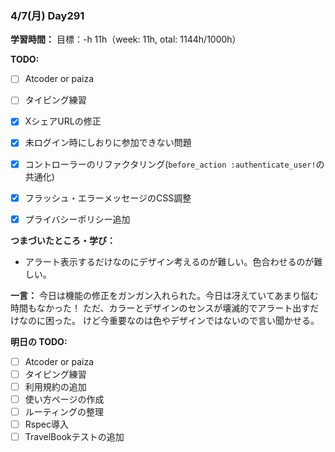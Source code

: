 ### 4/7(月) Day291

**学習時間：**
目標：-h
11h（week: 11h, otal: 1144h/1000h）

**TODO:**
- [ ] Atcoder or paiza
- [ ] タイピング練習
- [x] XシェアURLの修正
- [x] 未ログイン時にしおりに参加できない問題

- [x] コントローラーのリファクタリング(`before_action :authenticate_user!`の共通化)
- [x] フラッシュ・エラーメッセージのCSS調整
- [x] プライバシーポリシー追加

**つまづいたところ・学び：**
- アラート表示するだけなのにデザイン考えるのが難しい。色合わせるのが難しい。

**一言：**
今日は機能の修正をガンガン入れられた。今日は冴えていてあまり悩む時間もなかった！
ただ、カラーとデザインのセンスが壊滅的でアラート出すだけなのに困った。
けど今重要なのは色やデザインではないので言い聞かせる。

**明日の TODO:**
- [ ] Atcoder or paiza
- [ ] タイピング練習
- [ ] 利用規約の追加
- [ ] 使い方ページの作成
- [ ] ルーティングの整理
- [ ] Rspec導入
- [ ] TravelBookテストの追加
